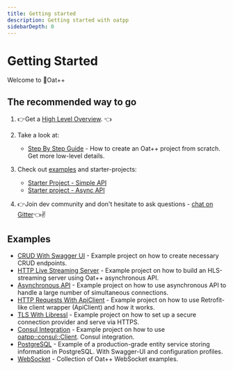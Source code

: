 ```yaml
---
title: Getting started
description: Getting started with oatpp
sidebarDepth: 0
---
```


# Getting Started <seo/>

Welcome to :seedling:Oat++ 

## The recommended way to go

1. :point_right:Get a [High Level Overview](/docs/start/high-level-overview/). :point_left:
2. Take a look at:
   - [Step By Step Guide](/docs/start/step-by-step/) - How to create an Oat++ project from scratch. Get more low-level details. 

3. Check out [examples](/docs/start/#examples) and starter-projects:
   - [Starter Project - Simple API](/docs/start/project/)
   - [Starter project - Async API](/docs/start/project-async-api/)
   
4. :point_right:Join dev community and don't hesitate to ask questions - [chat on Gitter](https://gitter.im/oatpp-framework/Lobby):point_left::v:
   
## Examples

- [CRUD With Swagger UI](/examples/crud/) - Example project on how to create necessary CRUD endpoints.
- [HTTP Live Streaming Server](/examples/hls-media-stream/) - Example project on how to build an HLS-streaming server using Oat++ asynchronous API.
- [Asynchronous API](/examples/async-api/) - Example project on how to use asynchronous API to handle a large number of simultaneous connections.
- [HTTP Requests With ApiClient](/examples/api-client/) - Example project on how to use Retrofit-like client wrapper (ApiClient) and how it works.
- [TLS With Libressl](/examples/libressl/) - Example project on how to set up a secure connection provider and serve via HTTPS.
- [Consul Integration](/examples/consul/) - Example project on how to use [oatpp::consul::Client](/api/latest/oatpp-consul/rest/Client/). Consul integration.
- [PostgreSQL](https://github.com/oatpp/example-postgresql) - Example of a production-grade entity service storing information in PostgreSQL. With Swagger-UI and configuration profiles.
- [WebSocket](https://github.com/oatpp/example-websocket) - Collection of Oat++ WebSocket examples.

